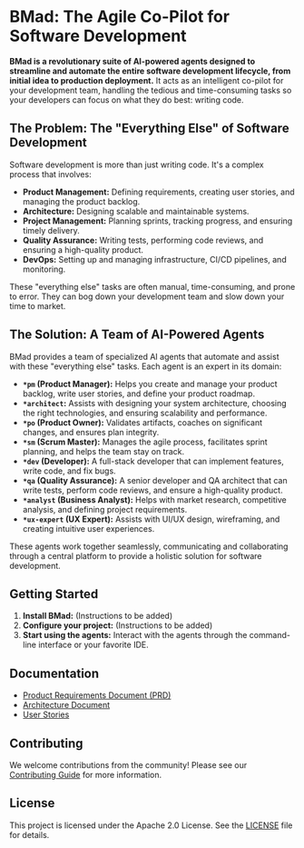 # BMad: The Agile Co-Pilot for Software Development

**BMad is a revolutionary suite of AI-powered agents designed to streamline and automate the entire software development lifecycle, from initial idea to production deployment.** It acts as an intelligent co-pilot for your development team, handling the tedious and time-consuming tasks so your developers can focus on what they do best: writing code.

## The Problem: The "Everything Else" of Software Development

Software development is more than just writing code. It's a complex process that involves:

*   **Product Management:** Defining requirements, creating user stories, and managing the product backlog.
*   **Architecture:** Designing scalable and maintainable systems.
*   **Project Management:** Planning sprints, tracking progress, and ensuring timely delivery.
*   **Quality Assurance:** Writing tests, performing code reviews, and ensuring a high-quality product.
*   **DevOps:** Setting up and managing infrastructure, CI/CD pipelines, and monitoring.

These "everything else" tasks are often manual, time-consuming, and prone to error. They can bog down your development team and slow down your time to market.

## The Solution: A Team of AI-Powered Agents

BMad provides a team of specialized AI agents that automate and assist with these "everything else" tasks. Each agent is an expert in its domain:

*   **`*pm` (Product Manager):** Helps you create and manage your product backlog, write user stories, and define your product roadmap.
*   **`*architect`:** Assists with designing your system architecture, choosing the right technologies, and ensuring scalability and performance.
*   **`*po` (Product Owner):**  Validates artifacts, coaches on significant changes, and ensures plan integrity.
*   **`*sm` (Scrum Master):**  Manages the agile process, facilitates sprint planning, and helps the team stay on track.
*   **`*dev` (Developer):**  A full-stack developer that can implement features, write code, and fix bugs.
*   **`*qa` (Quality Assurance):**  A senior developer and QA architect that can write tests, perform code reviews, and ensure a high-quality product.
*   **`*analyst` (Business Analyst):**  Helps with market research, competitive analysis, and defining project requirements.
*   **`*ux-expert` (UX Expert):**  Assists with UI/UX design, wireframing, and creating intuitive user experiences.

These agents work together seamlessly, communicating and collaborating through a central platform to provide a holistic solution for software development.

## Getting Started

1.  **Install BMad:** (Instructions to be added)
2.  **Configure your project:** (Instructions to be added)
3.  **Start using the agents:** Interact with the agents through the command-line interface or your favorite IDE.

## Documentation

*   [Product Requirements Document (PRD)](docs/prd.md)
*   [Architecture Document](docs/architecture.md)
*   [User Stories](docs/stories/)

## Contributing

We welcome contributions from the community! Please see our [Contributing Guide](CONTRIBUTING.md) for more information.

## License

This project is licensed under the Apache 2.0 License. See the [LICENSE](LICENSE) file for details.